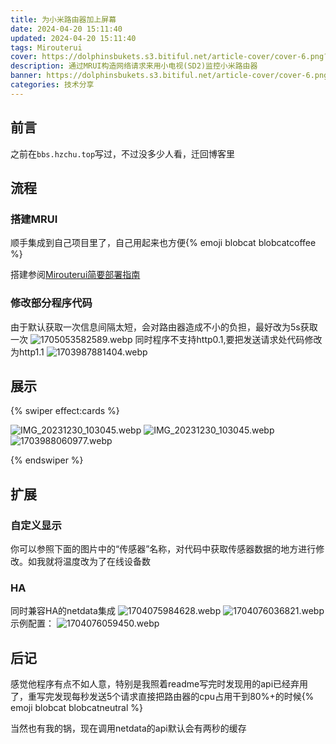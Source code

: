 ```yaml
---
title: 为小米路由器加上屏幕
date: 2024-04-20 15:11:40
updated: 2024-04-20 15:11:40
tags: Mirouterui
cover: https://dolphinsbukets.s3.bitiful.net/article-cover/cover-6.png?fmt=avif&q=50
description: 通过MRUI构造网络请求来用小电视(SD2)监控小米路由器
banner: https://dolphinsbukets.s3.bitiful.net/article-cover/cover-6.png?fmt=avif&q=50
categories: 技术分享
---
```


## 前言

之前在`bbs.hzchu.top`写过，不过没多少人看，迁回博客里

## 流程

### 搭建MRUI

顺手集成到自己项目里了，自己用起来也方便{% emoji blobcat blobcatcoffee %}

搭建参阅[Mirouterui简要部署指南](/2023/howtorunmrui/)

### 修改部分程序代码

由于默认获取一次信息间隔太短，会对路由器造成不小的负担，最好改为5s获取一次
![1705053582589.webp](https://onep.hzchu.top/mount/pic/2024/01/12/65a10d998d683.webp)
同时程序不支持http0.1,要把发送请求处代码修改为http1.1
![1703987881404.webp](https://onep.hzchu.top/mount/pic/2023/12/31/6590caaa36915.webp)

## 展示

{% swiper effect:cards %}

![IMG_20231230_103045.webp](https://onep.hzchu.top/mount/pic/2023/12/31/6590c9dc1e6f1.webp)
![IMG_20231230_103045.webp](https://onep.hzchu.top/mount/pic/2023/12/31/6590cbaed9f8a.webp)![1703988060977.webp](https://onep.hzchu.top/mount/pic/2023/12/31/6590cb5e87c0b.webp)

{% endswiper %}

## 扩展

### 自定义显示

你可以参照下面的图片中的“传感器”名称，对代码中获取传感器数据的地方进行修改。如我就将温度改为了在线设备数

### HA

同时兼容HA的netdata集成
![1704075984628.webp](https://onep.hzchu.top/mount/pic/2024/01/01/659222d20746e.webp)
![1704076036821.webp](https://onep.hzchu.top/mount/pic/2024/01/01/659223056c85c.webp)
示例配置：
![1704076059450.webp](https://onep.hzchu.top/mount/pic/2024/01/01/6592231bdd188.webp)

## 后记

感觉他程序有点不如人意，特别是我照着readme写完时发现用的api已经弃用了，重写完发现每秒发送5个请求直接把路由器的cpu占用干到80%+的时候{% emoji blobcat blobcatneutral %}

当然也有我的锅，现在调用netdata的api默认会有两秒的缓存
